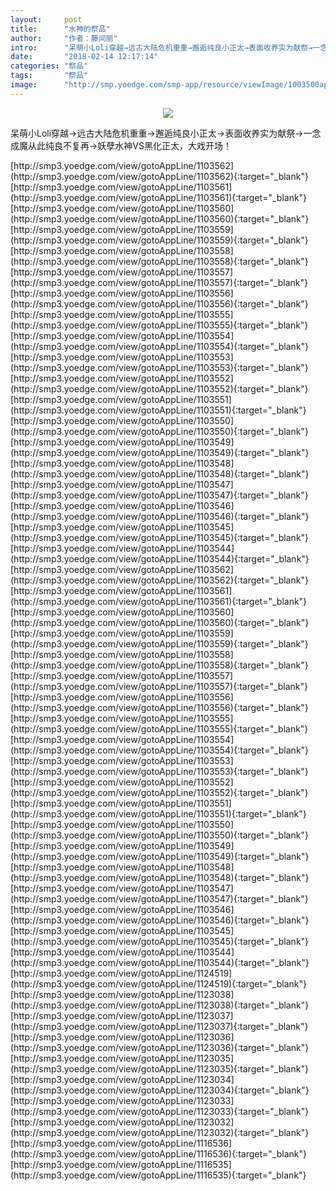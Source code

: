 ```yaml
---
layout:     post
title:      "水神的祭品"
author:     "作者：藤间丽"
intro:      "呆萌小Loli穿越→远古大陆危机重重→邂逅纯良小正太→表面收养实为献祭→一念成魔从此纯良不复再→妖孽水神VS黑化正太，大戏开场！"
date:       "2018-02-14 12:17:14"
categories: "祭品"
tags:       "祭品"
image:      "http://smp.yoedge.com/smp-app/resource/viewImage/1003500appline.png"
---
```

<div style="text-align: center">
<p><img src="http://smp.yoedge.com/smp-app/resource/viewImage/1003500appline.png"/></p>
</div>
<p class="post-meta">
<span>呆萌小Loli穿越→远古大陆危机重重→邂逅纯良小正太→表面收养实为献祭→一念成魔从此纯良不复再→妖孽水神VS黑化正太，大戏开场！</span>
</p>
[http://smp3.yoedge.com/view/gotoAppLine/1103562](http://smp3.yoedge.com/view/gotoAppLine/1103562){:target="_blank"}
[http://smp3.yoedge.com/view/gotoAppLine/1103561](http://smp3.yoedge.com/view/gotoAppLine/1103561){:target="_blank"}
[http://smp3.yoedge.com/view/gotoAppLine/1103560](http://smp3.yoedge.com/view/gotoAppLine/1103560){:target="_blank"}
[http://smp3.yoedge.com/view/gotoAppLine/1103559](http://smp3.yoedge.com/view/gotoAppLine/1103559){:target="_blank"}
[http://smp3.yoedge.com/view/gotoAppLine/1103558](http://smp3.yoedge.com/view/gotoAppLine/1103558){:target="_blank"}
[http://smp3.yoedge.com/view/gotoAppLine/1103557](http://smp3.yoedge.com/view/gotoAppLine/1103557){:target="_blank"}
[http://smp3.yoedge.com/view/gotoAppLine/1103556](http://smp3.yoedge.com/view/gotoAppLine/1103556){:target="_blank"}
[http://smp3.yoedge.com/view/gotoAppLine/1103555](http://smp3.yoedge.com/view/gotoAppLine/1103555){:target="_blank"}
[http://smp3.yoedge.com/view/gotoAppLine/1103554](http://smp3.yoedge.com/view/gotoAppLine/1103554){:target="_blank"}
[http://smp3.yoedge.com/view/gotoAppLine/1103553](http://smp3.yoedge.com/view/gotoAppLine/1103553){:target="_blank"}
[http://smp3.yoedge.com/view/gotoAppLine/1103552](http://smp3.yoedge.com/view/gotoAppLine/1103552){:target="_blank"}
[http://smp3.yoedge.com/view/gotoAppLine/1103551](http://smp3.yoedge.com/view/gotoAppLine/1103551){:target="_blank"}
[http://smp3.yoedge.com/view/gotoAppLine/1103550](http://smp3.yoedge.com/view/gotoAppLine/1103550){:target="_blank"}
[http://smp3.yoedge.com/view/gotoAppLine/1103549](http://smp3.yoedge.com/view/gotoAppLine/1103549){:target="_blank"}
[http://smp3.yoedge.com/view/gotoAppLine/1103548](http://smp3.yoedge.com/view/gotoAppLine/1103548){:target="_blank"}
[http://smp3.yoedge.com/view/gotoAppLine/1103547](http://smp3.yoedge.com/view/gotoAppLine/1103547){:target="_blank"}
[http://smp3.yoedge.com/view/gotoAppLine/1103546](http://smp3.yoedge.com/view/gotoAppLine/1103546){:target="_blank"}
[http://smp3.yoedge.com/view/gotoAppLine/1103545](http://smp3.yoedge.com/view/gotoAppLine/1103545){:target="_blank"}
[http://smp3.yoedge.com/view/gotoAppLine/1103544](http://smp3.yoedge.com/view/gotoAppLine/1103544){:target="_blank"}
[http://smp3.yoedge.com/view/gotoAppLine/1103562](http://smp3.yoedge.com/view/gotoAppLine/1103562){:target="_blank"}
[http://smp3.yoedge.com/view/gotoAppLine/1103561](http://smp3.yoedge.com/view/gotoAppLine/1103561){:target="_blank"}
[http://smp3.yoedge.com/view/gotoAppLine/1103560](http://smp3.yoedge.com/view/gotoAppLine/1103560){:target="_blank"}
[http://smp3.yoedge.com/view/gotoAppLine/1103559](http://smp3.yoedge.com/view/gotoAppLine/1103559){:target="_blank"}
[http://smp3.yoedge.com/view/gotoAppLine/1103558](http://smp3.yoedge.com/view/gotoAppLine/1103558){:target="_blank"}
[http://smp3.yoedge.com/view/gotoAppLine/1103557](http://smp3.yoedge.com/view/gotoAppLine/1103557){:target="_blank"}
[http://smp3.yoedge.com/view/gotoAppLine/1103556](http://smp3.yoedge.com/view/gotoAppLine/1103556){:target="_blank"}
[http://smp3.yoedge.com/view/gotoAppLine/1103555](http://smp3.yoedge.com/view/gotoAppLine/1103555){:target="_blank"}
[http://smp3.yoedge.com/view/gotoAppLine/1103554](http://smp3.yoedge.com/view/gotoAppLine/1103554){:target="_blank"}
[http://smp3.yoedge.com/view/gotoAppLine/1103553](http://smp3.yoedge.com/view/gotoAppLine/1103553){:target="_blank"}
[http://smp3.yoedge.com/view/gotoAppLine/1103552](http://smp3.yoedge.com/view/gotoAppLine/1103552){:target="_blank"}
[http://smp3.yoedge.com/view/gotoAppLine/1103551](http://smp3.yoedge.com/view/gotoAppLine/1103551){:target="_blank"}
[http://smp3.yoedge.com/view/gotoAppLine/1103550](http://smp3.yoedge.com/view/gotoAppLine/1103550){:target="_blank"}
[http://smp3.yoedge.com/view/gotoAppLine/1103549](http://smp3.yoedge.com/view/gotoAppLine/1103549){:target="_blank"}
[http://smp3.yoedge.com/view/gotoAppLine/1103548](http://smp3.yoedge.com/view/gotoAppLine/1103548){:target="_blank"}
[http://smp3.yoedge.com/view/gotoAppLine/1103547](http://smp3.yoedge.com/view/gotoAppLine/1103547){:target="_blank"}
[http://smp3.yoedge.com/view/gotoAppLine/1103546](http://smp3.yoedge.com/view/gotoAppLine/1103546){:target="_blank"}
[http://smp3.yoedge.com/view/gotoAppLine/1103545](http://smp3.yoedge.com/view/gotoAppLine/1103545){:target="_blank"}
[http://smp3.yoedge.com/view/gotoAppLine/1103544](http://smp3.yoedge.com/view/gotoAppLine/1103544){:target="_blank"}
[http://smp3.yoedge.com/view/gotoAppLine/1124519](http://smp3.yoedge.com/view/gotoAppLine/1124519){:target="_blank"}
[http://smp3.yoedge.com/view/gotoAppLine/1123038](http://smp3.yoedge.com/view/gotoAppLine/1123038){:target="_blank"}
[http://smp3.yoedge.com/view/gotoAppLine/1123037](http://smp3.yoedge.com/view/gotoAppLine/1123037){:target="_blank"}
[http://smp3.yoedge.com/view/gotoAppLine/1123036](http://smp3.yoedge.com/view/gotoAppLine/1123036){:target="_blank"}
[http://smp3.yoedge.com/view/gotoAppLine/1123035](http://smp3.yoedge.com/view/gotoAppLine/1123035){:target="_blank"}
[http://smp3.yoedge.com/view/gotoAppLine/1123034](http://smp3.yoedge.com/view/gotoAppLine/1123034){:target="_blank"}
[http://smp3.yoedge.com/view/gotoAppLine/1123033](http://smp3.yoedge.com/view/gotoAppLine/1123033){:target="_blank"}
[http://smp3.yoedge.com/view/gotoAppLine/1123032](http://smp3.yoedge.com/view/gotoAppLine/1123032){:target="_blank"}
[http://smp3.yoedge.com/view/gotoAppLine/1116536](http://smp3.yoedge.com/view/gotoAppLine/1116536){:target="_blank"}
[http://smp3.yoedge.com/view/gotoAppLine/1116535](http://smp3.yoedge.com/view/gotoAppLine/1116535){:target="_blank"}


